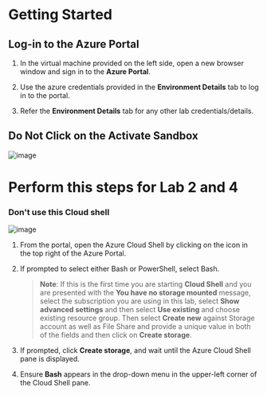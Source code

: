 # Getting Started

## Log-in to the Azure Portal

1. In the virtual machine provided on the left side, open a new browser window and sign in to the **Azure Portal**.

1. Use the azure credentials provided in the **Environment Details** tab to log in to the portal.

1. Refer the **Environment Details** tab for any other lab credentials/details.

## Do Not Click on the **Activate Sandbox**

  ![image](https://user-images.githubusercontent.com/55728764/124781615-2b86ac00-df61-11eb-9798-b92867b74e82.png)
  

# Perform this steps for Lab 2 and 4

### Don't use this Cloud shell

![image](https://user-images.githubusercontent.com/55728764/124782348-cb443a00-df61-11eb-9ba0-a2b7107a7b9e.png)

1. From the portal, open the Azure Cloud Shell by clicking on the icon in the top right of the Azure Portal.

1. If prompted to select either Bash or PowerShell, select Bash.

    >**Note**: If this is the first time you are starting **Cloud Shell** and you are presented with the **You have no storage mounted** message, select the subscription you are using in this lab, select **Show advanced settings** and then select **Use existing** and choose existing resource group. Then select **Create new** against Storage account as well as File Share and provide a unique value in both of the fields and then click on **Create storage**.  
 
 1. If prompted, click **Create storage**, and wait until the Azure Cloud Shell pane is displayed. 

 1. Ensure **Bash** appears in the drop-down menu in the upper-left corner of the Cloud Shell pane.



